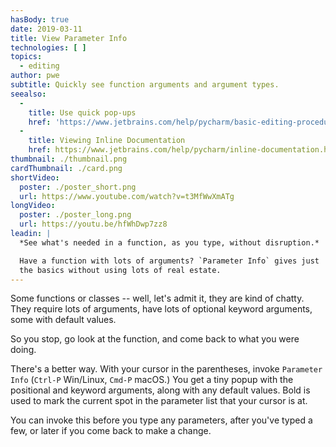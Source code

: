 ```yaml
---
hasBody: true
date: 2019-03-11
title: View Parameter Info
technologies: [ ]
topics:
  - editing
author: pwe
subtitle: Quickly see function arguments and argument types.
seealso:
  - 
    title: Use quick pop-ups
    href: 'https://www.jetbrains.com/help/pycharm/basic-editing-procedures.html#quick_popups'
  - 
    title: Viewing Inline Documentation
    href: https://www.jetbrains.com/help/pycharm/inline-documentation.html
thumbnail: ./thumbnail.png
cardThumbnail: ./card.png
shortVideo:
  poster: ./poster_short.png
  url: https://www.youtube.com/watch?v=t3MfWwXmATg
longVideo:
  poster: ./poster_long.png
  url: https://youtu.be/hfWhDwp7zz8
leadin: |
  *See what's needed in a function, as you type, without disruption.*

  Have a function with lots of arguments? `Parameter Info` gives just
  the basics without using lots of real estate.
---
```


Some functions or classes -- well, let's admit it, they are kind of chatty. They require lots of arguments, have lots of optional keyword arguments, some with default values.

So you stop, go look at the function, and come back to what you were doing.

There's a better way. With your cursor in the parentheses, invoke `Parameter Info` (`Ctrl-P` Win/Linux, `Cmd-P` macOS.) You get a tiny popup with the positional and keyword arguments, along with any default values. Bold is used to mark the current spot in the parameter list that your cursor is at.

You can invoke this before you type any parameters, after you've typed a few, or later if you come back to make a change.
